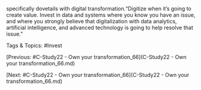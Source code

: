 specifically dovetails with digital transformation.“Digitize when it’s going to create value. Invest in data and systems 
where you know you have an issue, and where you strongly believe 
that digitalization with data analytics, artificial intelligence, and 
advanced technology is going to help resolve that issue.”

   Tags & Topics:
   #Invest

[Previous: #C-Study22 - Own your transformation_66](C-Study22 - Own your transformation_66.md)

[Next: #C-Study22 - Own your transformation_66](C-Study22 - Own your transformation_66.md)